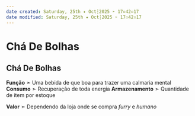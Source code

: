 ```yaml
---
date created: Saturday, 25th ✦ Oct┆2025 ➣ 17▫42▫17 
date modified: Saturday, 25th ✦ Oct┆2025 ➣ 17▫42▫17 
---
```

# Chá De Bolhas
## Chá De Bolhas
**Função** ➣ Uma bebida de que boa para trazer uma calmaria mental
**Consumo** ➣ Recuperação de toda energia
**Armazenamento** ➣ Quantidade de item por estoque

**Valor** ➣ Dependendo da loja onde se compra *furry* e *humano*